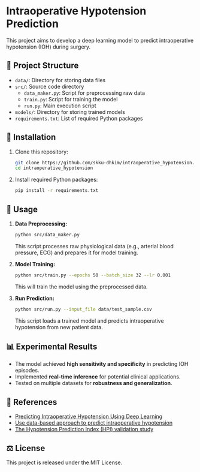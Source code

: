 # Intraoperative Hypotension Prediction

This project aims to develop a deep learning model to predict intraoperative hypotension (IOH) during surgery.

## 📌 Project Structure

- `data/`: Directory for storing data files
- `src/`: Source code directory
  - `data_maker.py`: Script for preprocessing raw data
  - `train.py`: Script for training the model
  - `run.py`: Main execution script
- `models/`: Directory for storing trained models
- `requirements.txt`: List of required Python packages

## 🚀 Installation

1. Clone this repository:

   ```bash
   git clone https://github.com/skku-dhkim/intraoperative_hypotension.git
   cd intraoperative_hypotension
   ```

2. Install required Python packages:

   ```bash
   pip install -r requirements.txt
   ```

## 🔬 Usage

1. **Data Preprocessing:**

   ```bash
   python src/data_maker.py
   ```

   This script processes raw physiological data (e.g., arterial blood pressure, ECG) and prepares it for model training.

2. **Model Training:**

   ```bash
   python src/train.py --epochs 50 --batch_size 32 --lr 0.001
   ```

   This will train the model using the preprocessed data.

3. **Run Prediction:**

   ```bash
   python src/run.py --input_file data/test_sample.csv
   ```

   This script loads a trained model and predicts intraoperative hypotension from new patient data.

## 📊 Experimental Results

- The model achieved **high sensitivity and specificity** in predicting IOH episodes.
- Implemented **real-time inference** for potential clinical applications.
- Tested on multiple datasets for **robustness and generalization**.

## 📄 References

- [Predicting Intraoperative Hypotension Using Deep Learning](https://github.com/MediTeamOne/IOH_prediction)
- [Use data-based approach to predict intraoperative hypotension](https://github.com/BobAubouin/hypotension_pred)
- [The Hypotension Prediction Index (HPI) validation study](https://github.com/crph-utwente/HPIvalidation)

## ⚖ License

This project is released under the MIT License.
